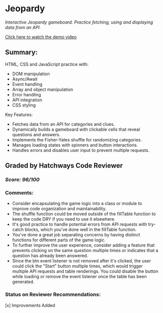 # Jeopardy

_Interactive Jeopardy gameboard. Practice fetching, using and displaying data from an API._

[Click here to watch the demo video](https://drive.google.com/file/d/1QjL2YST3bc7izdY8WS7jbWUanypN1s8l/view?usp=drive_link)

## Summary:

HTML, CSS and JavaScript practice with:

- DOM manipulation
- Async/Await
- Event handling
- Array and object manipulation
- Error handling
- API integration
- CSS styling

Key Features:

- Fetches data from an API for categories and clues.
- Dynamically builds a gameboard with clickable cells that reveal questions and answers.
- Implements the Fisher-Yates shuffle for randomizing categories.
- Manages loading states with spinners and button interactions.
- Handles errors and disables user input to prevent multiple requests.

## Graded by Hatchways Code Reviewer

### _Score: 96/100_

### Comments:

- Consider encapsulating the game logic into a class or module to improve code organization and maintainability.
- The shuffle function could be moved outside of the fillTable function to keep the code DRY if you need to use it elsewhere.
- It's good practice to handle potential errors from API requests with try-catch blocks, which you've done well in the fillTable function.
- You've done a great job separating concerns by having distinct functions for different parts of the game logic.
- To further improve the user experience, consider adding a feature that prevents clicking on the same question multiple times or indicates that a question has already been answered.
- Since the btn event listener is not removed after it's clicked, the user could click the "Start" button multiple times, which would trigger multiple API requests and table renderings. You could disable the button while loading or remove the event listener once the table has been generated.

### Status on Reviewer Recommendations:

[x] Improvements Added
